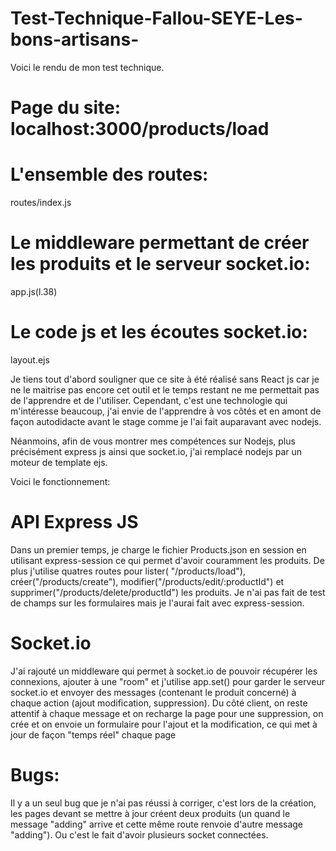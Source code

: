 # Test-Technique-Fallou-SEYE-Les-bons-artisans-


Voici le rendu de mon test technique.

# Page du site: localhost:3000/products/load

# L'ensemble des routes: 
routes/index.js

# Le middleware permettant de créer les produits et le serveur socket.io:
app.js(l.38)

# Le code js et les écoutes socket.io: 
layout.ejs


Je tiens tout d'abord souligner que ce site à été réalisé sans React js car je ne le maitrise pas encore cet outil et le temps restant ne me permettait pas de l'apprendre et de l'utiliser.
Cependant, c'est une technologie qui m'intéresse beaucoup, j'ai envie de l'apprendre à vos côtés et en amont de façon autodidacte avant le stage comme je l'ai fait auparavant avec nodejs.

Néanmoins, afin de vous montrer mes compétences sur Nodejs, plus précisément express js ainsi que socket.io, j'ai remplacé nodejs par un moteur de template ejs.

Voici le fonctionnement:

# API Express JS
Dans un premier temps, je charge le fichier Products.json en session en utilisant express-session ce qui permet d'avoir couramment les produits.
De plus j'utilise quatres routes pour lister( "/products/load"), créer("/products/create"), modifier("/products/edit/:productId") et supprimer("/products/delete/productId") les produits.
Je n'ai pas fait de test de champs sur les formulaires mais je l'aurai fait avec express-session.

# Socket.io
J'ai rajouté un middleware qui permet à socket.io de pouvoir récupérer les connexions, ajouter à une "room" et j'utilise app.set() pour garder le serveur socket.io et envoyer des messages (contenant le produit concerné) à chaque action (ajout modification, suppression).
Du côté client, on reste attentif à chaque message et on recharge la page pour une suppression, on crée et on envoie un formulaire pour l'ajout et la modification, ce qui met à jour de façon "temps réel" chaque page

# Bugs:
Il y a un seul bug que je n'ai pas réussi à corriger, c'est lors de la création, les pages devant se mettre à jour créent deux produits (un quand le message "adding" arrive et cette même route renvoie d'autre message "adding"). Ou c'est le fait d'avoir plusieurs socket connectées.
